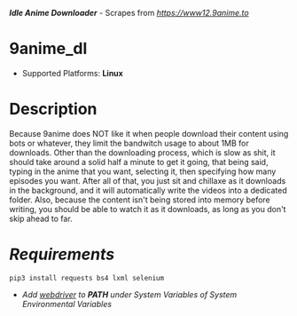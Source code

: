 ***Idle Anime Downloader*** - Scrapes from *https://www12.9anime.to*

# 9anime_dl
- Supported Platforms: **Linux**

# Description
Because 9anime does NOT like it when people download their content using bots or whatever, they limit the bandwitch usage to about 1MB for downloads.  Other than the downloading process, which is slow as shit, it should take around a solid half a minute to get it going, that being said, typing in the anime that you want, selecting it, then specifying how many episodes you want.  After all of that, you just sit and chillaxe as it downloads in the background, and it will automatically write the videos into a dedicated folder.  Also, because the content isn't being stored into memory before writing, you should be able to watch it as it downloads, as long as you don't skip ahead to far.

# *Requirements*

`pip3 install requests bs4 lxml selenium`

- *Add [webdriver][1] to **PATH** under *System Variables* of *System Environmental Variables**




[1]: https://github.com/mozilla/geckodriver/releases
